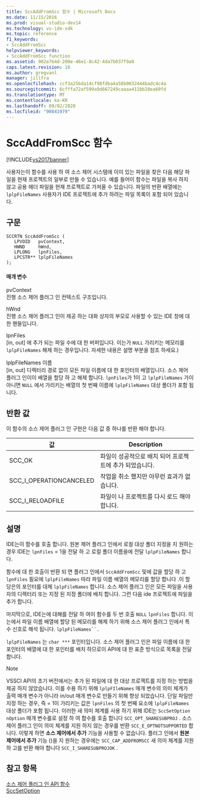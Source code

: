 ```yaml
---
title: SccAddFromScc 함수 | Microsoft Docs
ms.date: 11/15/2016
ms.prod: visual-studio-dev14
ms.technology: vs-ide-sdk
ms.topic: reference
f1_keywords:
- SccAddFromScc
helpviewer_keywords:
- SccAddFromScc function
ms.assetid: 902e764d-200e-46e1-8c42-4da7b037f9a0
caps.latest.revision: 18
ms.author: gregvanl
manager: jillfra
ms.openlocfilehash: ccf3a25bda14cf98fdba4a58b0032444badc4c4a
ms.sourcegitcommit: 6cfffa72af599a9d667249caaaa411bb28ea69fd
ms.translationtype: MT
ms.contentlocale: ko-KR
ms.lasthandoff: 09/02/2020
ms.locfileid: "90841979"
---
```

# <a name="sccaddfromscc-function"></a>SccAddFromScc 함수
[!INCLUDE[vs2017banner](../includes/vs2017banner.md)]

사용자는이 함수를 사용 하 여 소스 제어 시스템에 이미 있는 파일을 찾은 다음 해당 파일을 현재 프로젝트의 일부로 만들 수 있습니다. 예를 들어이 함수는 파일을 복사 하지 않고 공용 헤더 파일을 현재 프로젝트로 가져올 수 있습니다. 파일의 반환 배열에는 `lplpFileNames` 사용자가 IDE 프로젝트에 추가 하려는 파일 목록이 포함 되어 있습니다.  
  
## <a name="syntax"></a>구문  
  
```cpp#  
SCCRTN SccAddFromScc (  
   LPVOID   pvContext,  
   HWND     hWnd,  
   LPLONG   lpnFiles,  
   LPCSTR** lplpFileNames  
);  
```  
  
#### <a name="parameters"></a>매개 변수  
 pvContext  
 진행 소스 제어 플러그 인 컨텍스트 구조입니다.  
  
 hWnd  
 진행 소스 제어 플러그 인이 제공 하는 대화 상자의 부모로 사용할 수 있는 IDE 창에 대 한 핸들입니다.  
  
 lpnFiles  
 [in, out] 에 추가 되는 파일 수에 대 한 버퍼입니다. 이는가 `NULL` 가리키는 메모리를 `lplpFileNames` 해제 하는 경우입니다. 자세한 내용은 설명 부분을 참조 하세요.)  
  
 lplpFileNames 이름  
 [in, out] 디렉터리 경로 없이 모든 파일 이름에 대 한 포인터의 배열입니다. 소스 제어 플러그 인이이 배열을 할당 하 고 해제 합니다. `lpnFiles`가 1이 고 `lplpFileNames` 가이 아니면 `NULL` 에서 가리키는 배열의 첫 번째 이름에 `lplpFileNames` 대상 폴더가 포함 됩니다.  
  
## <a name="return-value"></a>반환 값  
 이 함수의 소스 제어 플러그 인 구현은 다음 값 중 하나를 반환 해야 합니다.  
  
|값|Description|  
|-----------|-----------------|  
|SCC_OK|파일이 성공적으로 배치 되어 프로젝트에 추가 되었습니다.|  
|SCC_I_OPERATIONCANCELED|작업을 취소 했지만 아무런 효과가 없습니다.|  
|SCC_I_RELOADFILE|파일이 나 프로젝트를 다시 로드 해야 합니다.|  
  
## <a name="remarks"></a>설명  
 IDE는이 함수를 호출 합니다. 원본 제어 플러그 인에서 로컬 대상 폴더 지정을 지 원하는 경우 IDE는 `lpnFiles` = 1을 전달 하 고 로컬 폴더 이름을에 전달 `lplpFileNames` 합니다.  
  
 함수에 대 한 호출이 반환 되 면 플러그 인에서 `SccAddFromScc` 및에 값을 할당 하 고 `lpnFiles` 필요에 `lplpFileNames` 따라 파일 이름 배열의 메모리를 할당 합니다 .이 할당은의 포인터를 대체 `lplpFileNames` 합니다. 소스 제어 플러그 인은 모든 파일을 사용자의 디렉터리 또는 지정 된 지정 폴더에 배치 합니다. 그런 다음 ide 프로젝트에 파일을 추가 합니다.  
  
 마지막으로, IDE는에 대해를 전달 하 여이 함수를 두 번 호출 `NULL` `lpnFiles` 합니다. 이는에서 파일 이름 배열에 할당 된 메모리를 해제 하기 위해 소스 제어 플러그 인에서 특수 신호로 해석 됩니다. `lplpFileNames``.`  
  
 `lplpFileNames` 는 `char ***` 포인터입니다. 소스 제어 플러그 인은 파일 이름에 대 한 포인터의 배열에 대 한 포인터를 배치 하므로이 API에 대 한 표준 방식으로 목록을 전달 합니다.  
  
> [!NOTE]
> VSSCI API의 초기 버전에서는 추가 된 파일에 대 한 대상 프로젝트를 지정 하는 방법을 제공 하지 않았습니다. 이를 수용 하기 위해 `lplpFIleNames` 매개 변수의 의미 체계가 출력 매개 변수가 아니라 in/out 매개 변수로 만들기 위해 향상 되었습니다. 단일 파일만 지정 하는 경우, 즉 = 1이 가리키는 값은 `lpnFiles` 의 첫 번째 요소에 `lplpFileNames` 대상 폴더가 포함 됩니다. 이러한 새 의미 체계를 사용 하기 위해 IDE는 `SccSetOption` `nOption` 매개 변수를로 설정 하 여 함수를 호출 합니다 `SCC_OPT_SHARESUBPROJ` . 소스 제어 플러그 인이 의미 체계를 지원 하지 않는 경우를 반환 `SCC_E_OPTNOTSUPPORTED` 합니다. 이렇게 하면 **소스 제어에서 추가** 기능을 사용할 수 없습니다. 플러그 인에서 **원본 제어에서 추가** 기능 ()을 지 원하는 경우에는 `SCC_CAP_ADDFROMSCC` 새 의미 체계를 지원 하 고를 반환 해야 합니다 `SCC_I_SHARESUBPROJOK` .  
  
## <a name="see-also"></a>참고 항목  
 [소스 제어 플러그 인 API 함수](../extensibility/source-control-plug-in-api-functions.md)   
 [SccSetOption](../extensibility/sccsetoption-function.md)
